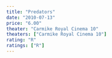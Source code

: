 ```yaml
---
title: "Predators"
date: "2010-07-13"
price: "6.00"
theater: "Carmike Royal Cinema 10"
theaters: ["Carmike Royal Cinema 10"]
rating: "R"
ratings: ["R"]
---
```

